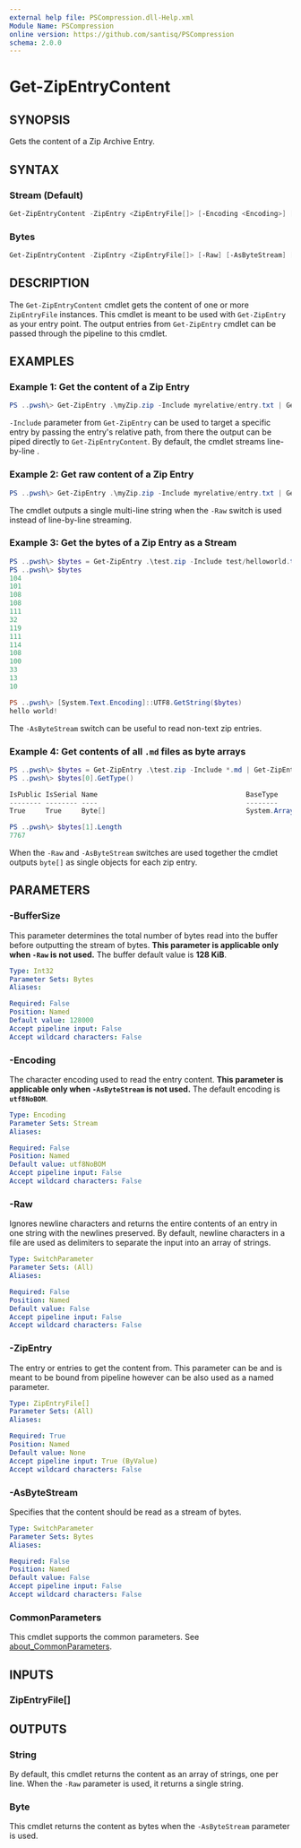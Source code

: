 ```yaml
---
external help file: PSCompression.dll-Help.xml
Module Name: PSCompression
online version: https://github.com/santisq/PSCompression
schema: 2.0.0
---
```


# Get-ZipEntryContent

## SYNOPSIS

Gets the content of a Zip Archive Entry.

## SYNTAX

### Stream (Default)

```powershell
Get-ZipEntryContent -ZipEntry <ZipEntryFile[]> [-Encoding <Encoding>] [-Raw] [<CommonParameters>]
```

### Bytes

```powershell
Get-ZipEntryContent -ZipEntry <ZipEntryFile[]> [-Raw] [-AsByteStream] [-BufferSize <Int32>] [<CommonParameters>]
```

## DESCRIPTION

The `Get-ZipEntryContent` cmdlet gets the content of one or more `ZipEntryFile` instances.
This cmdlet is meant to be used with `Get-ZipEntry` as your entry point.
The output entries from `Get-ZipEntry` cmdlet can be passed through the pipeline to this cmdlet.

## EXAMPLES

### Example 1: Get the content of a Zip Entry

```powershell
PS ..pwsh\> Get-ZipEntry .\myZip.zip -Include myrelative/entry.txt | Get-ZipEntryContent
```

`-Include` parameter from `Get-ZipEntry` can be used to target a specific entry by passing the entry's relative path, from there the output can be piped directly to `Get-ZipEntryContent`.
By default, the cmdlet streams line-by-line .

### Example 2: Get raw content of a Zip Entry

```powershell
PS ..pwsh\> Get-ZipEntry .\myZip.zip -Include myrelative/entry.txt | Get-ZipEntryContent -Raw
```

The cmdlet outputs a single multi-line string when the `-Raw` switch is used instead of line-by-line streaming.

### Example 3: Get the bytes of a Zip Entry as a Stream

```powershell
PS ..pwsh\> $bytes = Get-ZipEntry .\test.zip -Include test/helloworld.txt | Get-ZipEntryContent -AsByteStream
PS ..pwsh\> $bytes
104
101
108
108
111
32
119
111
114
108
100
33
13
10

PS ..pwsh\> [System.Text.Encoding]::UTF8.GetString($bytes)
hello world!
```

The `-AsByteStream` switch can be useful to read non-text zip entries.

### Example 4: Get contents of all `.md` files as byte arrays

```powershell
PS ..pwsh\> $bytes = Get-ZipEntry .\test.zip -Include *.md | Get-ZipEntryContent -AsByteStream -Raw
PS ..pwsh\> $bytes[0].GetType()

IsPublic IsSerial Name                                     BaseType
-------- -------- ----                                     --------
True     True     Byte[]                                   System.Array

PS ..pwsh\> $bytes[1].Length
7767
```

When the `-Raw` and `-AsByteStream` switches are used together the cmdlet outputs `byte[]` as single objects for each zip entry.

## PARAMETERS

### -BufferSize

This parameter determines the total number of bytes read into the buffer before outputting the stream of bytes. __This parameter is applicable only when `-Raw` is not used.__ The buffer default value is __128 KiB__.

```yaml
Type: Int32
Parameter Sets: Bytes
Aliases:

Required: False
Position: Named
Default value: 128000
Accept pipeline input: False
Accept wildcard characters: False
```

### -Encoding

The character encoding used to read the entry content. __This parameter is applicable only when `-AsByteStream` is not used.__ The default encoding is __`utf8NoBOM`__.

```yaml
Type: Encoding
Parameter Sets: Stream
Aliases:

Required: False
Position: Named
Default value: utf8NoBOM
Accept pipeline input: False
Accept wildcard characters: False
```

### -Raw

Ignores newline characters and returns the entire contents of an entry in one string with the newlines preserved. By default, newline characters in a file are used as delimiters to separate the input into an array of strings.

```yaml
Type: SwitchParameter
Parameter Sets: (All)
Aliases:

Required: False
Position: Named
Default value: False
Accept pipeline input: False
Accept wildcard characters: False
```

### -ZipEntry

The entry or entries to get the content from. This parameter can be and is meant to be bound from pipeline however can be also used as a named parameter.

```yaml
Type: ZipEntryFile[]
Parameter Sets: (All)
Aliases:

Required: True
Position: Named
Default value: None
Accept pipeline input: True (ByValue)
Accept wildcard characters: False
```

### -AsByteStream

Specifies that the content should be read as a stream of bytes.

```yaml
Type: SwitchParameter
Parameter Sets: Bytes
Aliases:

Required: False
Position: Named
Default value: False
Accept pipeline input: False
Accept wildcard characters: False
```

### CommonParameters

This cmdlet supports the common parameters. See [about_CommonParameters](http://go.microsoft.com/fwlink/?LinkID=113216).

## INPUTS

### ZipEntryFile[]

## OUTPUTS

### String

By default, this cmdlet returns the content as an array of strings, one per line. When the `-Raw` parameter is used, it returns a single string.

### Byte

This cmdlet returns the content as bytes when the `-AsByteStream` parameter is used.
